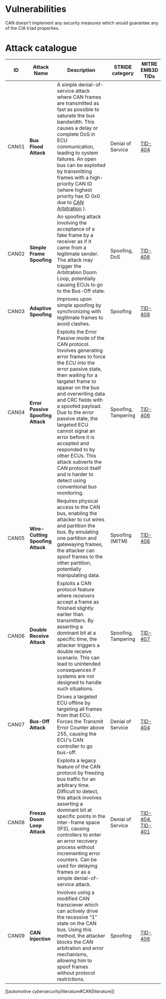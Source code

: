 # Vulnerabilities

CAN doesn't implement any security measures which would guarantee any of the CIA triad properties. 
# Attack catalogue

|  ID   | **Attack Name**                   | **Description**                                                                                                                                                                                                                                                                                                                                                                                                                                                                               | **STRIDE category** | MITRE<br>EMB3D TIDs                                                                                              |
| :---: | --------------------------------- | --------------------------------------------------------------------------------------------------------------------------------------------------------------------------------------------------------------------------------------------------------------------------------------------------------------------------------------------------------------------------------------------------------------------------------------------------------------------------------------------- | ------------------- | ---------------------------------------------------------------------------------------------------------------- |
| CAN01 | **Bus Flood Attack**              | A simple denial-of-service attack where CAN frames are transmitted as fast as possible to saturate the bus bandwidth. This causes a delay or complete DoS in ECU communication, leading to system failures. An open bus can be exploited by transmitting frames with a high-priority CAN ID (where highest priority has ID 0x0 due to [CAN Arbitration](https://dissec.to/kb/chapters/can/can.html#can-arbitration-cdma-cr) ).                                                                | Denial of Service   | [TID-404](https://emb3d.mitre.org/threats/TID-404.html)                                                          |
| CAN02 | **Simple Frame Spoofing**         | An spoofing attack involving the acceptance of a fake frame by a receiver as if it came from a legitimate sender. The attack may trigger the Arbitration Doom Loop, potentially causing ECUs to go to the Bus-Off state.                                                                                                                                                                                                                                                                      | Spoofing, DoS       | [TID-406](https://emb3d.mitre.org/threats/TID-406.html)                                                          |
| CAN03 | **Adaptive Spoofing**             | Improves upon simple spoofing by synchronizing with legitimate frames to avoid clashes.                                                                                                                                                                                                                                                                                                                                                                                                       | Spoofing            | [TID-406](https://emb3d.mitre.org/threats/TID-406.html)                                                          |
| CAN04 | **Error Passive Spoofing Attack** | Exploits the Error Passive mode of the CAN protocol. Involves generating error frames to force the ECU into the error passive state, then waiting for a targetet frame to appear on the bus and overwriting data and CRC fields with a spoofed payload. Due to the error passive state, the targeted ECU cannot signal an error before it is accepted and responded to by other ECUs. This attack subverts the CAN protocol itself and is harder to detect using conventional bus monitoring. | Spoofing, Tampering | [TID-406](https://emb3d.mitre.org/threats/TID-406.html)                                                          |
| CAN05 | **Wire-Cutting Spoofing Attack**  | Requires physical access to the CAN bus, enabling the attacker to cut wires and partition the bus. By emulating one partition and gatewaying frames, the attacker can spoof frames to the other partition, potentially manipulating data.                                                                                                                                                                                                                                                     | Spoofing (MITM)     | [TID-406](https://emb3d.mitre.org/threats/TID-406.html)                                                          |
| CAN06 | **Double Receive Attack**         | Exploits a CAN protocol feature where receivers accept a frame as finished slightly earlier than transmitters. By asserting a dominant bit at a specific time, the attacker triggers a double receive scenario. This can lead to unintended consequences if systems are not designed to handle such situations.                                                                                                                                                                               | Spoofing, Tampering | [TID-407](https://emb3d.mitre.org/threats/TID-407.html)                                                          |
| CAN07 | **Bus-Off Attack**                | Drives a targeted ECU offline by targeting all frames from that ECU. Forces the Transmit Error Counter above 255, causing the ECU's CAN controller to go bus-off.                                                                                                                                                                                                                                                                                                                             | Denial of Service   | [TID-404](https://emb3d.mitre.org/threats/TID-404.html)                                                          |
| CAN08 | **Freeze Doom Loop Attack**       | Exploits a legacy feature of the CAN protocol by freezing bus traffic for an arbitrary time. Difficult to detect, this attack involves asserting a dominant bit at specific points in the inter-frame space (IFS), causing controllers to enter an error recovery process without incrementing error counters. Can be used for delaying frames or as a simple denial-of-service attack.                                                                                                       | Denial of Service   | [TID-404](https://emb3d.mitre.org/threats/TID-404.html), [TID-401](https://emb3d.mitre.org/threats/TID-401.html) |
| CAN09 | **CAN Injection**                 | Involves using a modified CAN transciever which can actively drive the recessive “1” state on the CAN bus. Using this method, the attacker blocks the CAN arbitration and error mechanisms, allowing him to spoof frames without protocol restrictions.                                                                                                                                                                                                                                       | Spoofing            | [TID-406](https://emb3d.mitre.org/threats/TID-406.html)                                                          |

[[automotive cybersecurity/literature#CAN|literature]]